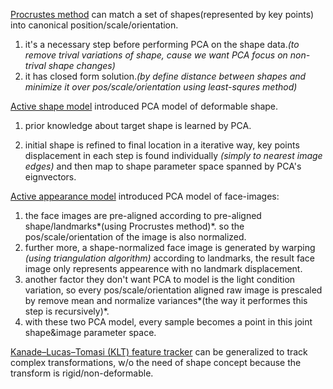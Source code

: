 [Procrustes method](https://en.wikipedia.org/wiki/Procrustes_analysis) can match a set of shapes(represented by key points) into canonical position/scale/orientation.

  1. it's a necessary step before performing PCA on the shape data.*(to remove trival variations of shape, cause we want PCA focus on non-trival shape changes)*
  2. it has closed form solution.*(by define distance between shapes and minimize it over pos/scale/orientation using least-squres method)*

[Active shape model](https://en.wikipedia.org/wiki/Active_shape_model) introduced PCA model of  deformable shape.

  1. prior knowledge about  target shape is learned by PCA.

  2. initial shape is refined to final location in a iterative way, key points displacement in each step is found individually *(simply to nearest image edges)* and then map to shape parameter space spanned by PCA's eignvectors.

[Active appearance model](https://www.cs.cmu.edu/~efros/courses/LBMV07/Papers/cootes-eccv-98.pdf) introduced PCA model of face-images:

  1. the face images are pre-aligned according to pre-aligned shape/landmarks*(using Procrustes method)*. so the pos/scale/orientation of the image is also normalized.
  2. further more, a shape-normalized face image is generated by warping *(using triangulation algorithm)* according to landmarks, the result face image only represents appearence with no landmark displacement.
  3. another factor they don't want PCA to model is the light condition variation, so every pos/scale/orientation aligned raw image is prescaled by remove mean and normalize variances*(the way it performes this step is recursively)*.
  4. with these two PCA model, every sample becomes a point in this joint shape&image parameter space.

[Kanade–Lucas–Tomasi (KLT) feature tracker](https://en.wikipedia.org/wiki/Kanade%E2%80%93Lucas%E2%80%93Tomasi_feature_tracker) can be generalized to track complex transformations, w/o the need of shape concept because the transform is rigid/non-deformable.

